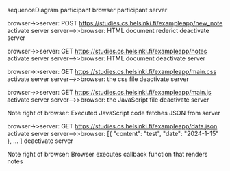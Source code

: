 sequenceDiagram
participant browser
participant server

browser->>server: POST https://studies.cs.helsinki.fi/exampleapp/new_note
activate server
server-->>browser: HTML document rederict
deactivate server

browser->>server: GET https://studies.cs.helsinki.fi/exampleapp/notes
activate server
server-->>browser: HTML document
deactivate server

browser->>server: GET https://studies.cs.helsinki.fi/exampleapp/main.css
activate server
server-->>browser: the css file
deactivate server

browser->>server: GET https://studies.cs.helsinki.fi/exampleapp/main.js
activate server
server-->>browser: the JavaScript file
deactivate server

Note right of browser: Executed JavaScript code fetches JSON from server

browser->>server: GET https://studies.cs.helsinki.fi/exampleapp/data.json
activate server
server-->>browser: [{ "content": "test", "date": "2024-1-15" }, ... ]
deactivate server    

Note right of browser: Browser executes callback function that renders notes 